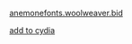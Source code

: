 [anemonefonts.woolweaver.bid](https://anemonefonts.woolweaver.bid)

[add to cydia](https://cydia.saurik.com/api/share#?source=https://anemonefonts.woolweaver.bid)
